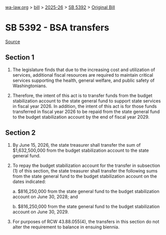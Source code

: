 [wa-law.org](/) > [bill](/bill/) > [2025-26](/bill/2025-26/) > [SB 5392](/bill/2025-26/sb/5392/) > [Original Bill](/bill/2025-26/sb/5392/1/)

# SB 5392 - BSA transfers

[Source](http://lawfilesext.leg.wa.gov/biennium/2025-26/Pdf/Bills/Senate%20Bills/5392.pdf)

## Section 1
1. The legislature finds that due to the increasing cost and utilization of services, additional fiscal resources are required to maintain critical services supporting the health, general welfare, and public safety of Washingtonians.

2. Therefore, the intent of this act is to transfer funds from the budget stabilization account to the state general fund to support state services in fiscal year 2026. In addition, the intent of this act is for those funds transferred in fiscal year 2026 to be repaid from the state general fund to the budget stabilization account by the end of fiscal year 2029.

## Section 2
1. By June 15, 2026, the state treasurer shall transfer the sum of $1,632,500,000 from the budget stabilization account to the state general fund.

2. To repay the budget stabilization account for the transfer in subsection (1) of this section, the state treasurer shall transfer the following sums from the state general fund to the budget stabilization account on the dates indicated:

    a. $816,250,000 from the state general fund to the budget stabilization account on June 30, 2028; and

    b. $816,250,000 from the state general fund to the budget stabilization account on June 30, 2029.

3. For purposes of RCW 43.88.055(4), the transfers in this section do not alter the requirement to balance in ensuing biennia.
